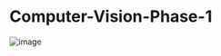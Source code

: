 # Computer-Vision-Phase-1
![image](https://user-images.githubusercontent.com/85422836/206904052-4c5cace1-d524-404e-a745-9b2cdc2df009.png)
